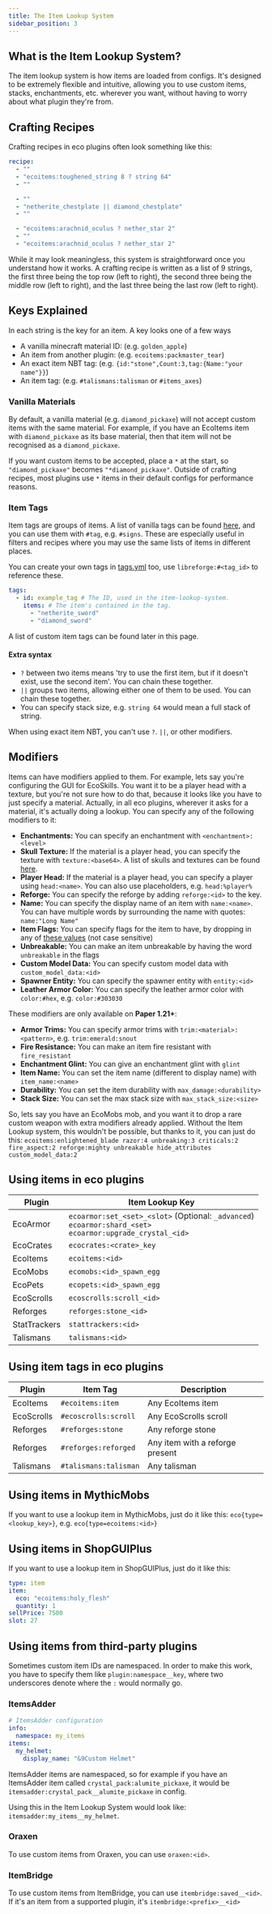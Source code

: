 ```yaml
---
title: The Item Lookup System
sidebar_position: 3
---
```


## What is the Item Lookup System?

The item lookup system is how items are loaded from configs. It's designed to be extremely flexible and intuitive, allowing you to use custom items, stacks, enchantments, etc. wherever you want, without having to worry about what plugin they're from.

## Crafting Recipes

Crafting recipes in eco plugins often look something like this:

```yaml
recipe:
  - ""
  - "ecoitems:toughened_string 8 ? string 64"
  - ""

  - ""
  - "netherite_chestplate || diamond_chestplate"
  - ""

  - "ecoitems:arachnid_oculus ? nether_star 2"
  - ""
  - "ecoitems:arachnid_oculus ? nether_star 2"
```

While it may look meaningless, this system is straightforward once you understand how it works. A crafting recipe is written as a list of 9 strings, the first three being the top row (left to right),
the second three being the middle row (left to right), and the last three being the last row (left to right).

## Keys Explained

In each string is the key for an item. A key looks one of a few ways

- A vanilla minecraft material ID: (e.g. `golden_apple`)
- An item from another plugin: (e.g. `ecoitems:packmaster_tear`)
- An exact item NBT tag: (e.g. `{id:"stone",Count:3,tag:{Name:"your name"}}`)
- An item tag: (e.g. `#talismans:talisman` or `#items_axes`)

### Vanilla Materials

By default, a vanilla material (e.g. `diamond_pickaxe`) will not accept custom items with the same material. For example, if you have an EcoItems item with `diamond_pickaxe` as its base material,
then that item will not be recognised as a `diamond_pickaxe`.

If you want custom items to be accepted, place a `*` at the start, so `"diamond_pickaxe"` becomes `"*diamond_pickaxe"`. Outside of crafting recipes, most plugins use `*` items in their
default configs for performance reasons.

### Item Tags

Item tags are groups of items. A list of vanilla tags can be found [here](https://hub.spigotmc.org/javadocs/bukkit/org/bukkit/Tag.html), and you can use them with `#tag`, e.g. `#signs`. These are especially useful in filters and recipes where you may use the same lists of items in different places.

You can create your own tags in [tags.yml](https://plugins.auxilor.io/all-plugins/the-item-lookup-system#item-tags) too, use `libreforge:#<tag_id>` to reference these.
```yaml
tags:
  - id: example_tag # The ID, used in the item-lookup-system.
    items: # The item's contained in the tag.
      - "netherite_sword"
      - "diamond_sword"
```

A list of custom item tags can be found later in this page.

#### Extra syntax

- `?` between two items means 'try to use the first item, but if it doesn't exist, use the second item'. You can chain these together.
- `||` groups two items, allowing either one of them to be used. You can chain these together.
- You can specify stack size, e.g. `string 64` would mean a full stack of string.

When using exact item NBT, you can't use `?`. `||`, or other modifiers.

## Modifiers

Items can  have modifiers applied to them. For example, lets say you're configuring the GUI for EcoSkills. You want it to be a player head with a texture, but you're not sure how to do that, because it looks like you have to just specify a material. Actually, in all eco plugins, wherever it asks for a material, it's actually doing a lookup. You can specify any of the following modifiers to it:

- **Enchantments:** You can specify an enchantment with `<enchantment>:<level>`
- **Skull Texture:** If the material is a player head, you can specify the texture with `texture:<base64>`. A list of skulls and textures can be found [here](https://minecraft-heads.com/).
- **Player Head:** If the material is a player head, you can specify a player using `head:<name>`. You can also use placeholders, e.g. `head:%player%`
- **Reforge:** You can specify the reforge by adding `reforge:<id>` to the key.
- **Name:** You can specify the display name of an item with `name:<name>`. You can have multiple words by surrounding the name with quotes: `name:"Long Name"`
- **Item Flags:** You can specify flags for the item to have, by dropping in any of [these values](https://hub.spigotmc.org/javadocs/bukkit/org/bukkit/inventory/ItemFlag.html) (not case sensitive)
- **Unbreakable:** You can make an item unbreakable by having the word `unbreakable` in the flags
- **Custom Model Data:** You can specify custom model data with `custom_model_data:<id>`
- **Spawner Entity:** You can specify the spawner entity with `entity:<id>`
- **Leather Armor Color:** You can specify the leather armor color with `color:#hex`, e.g. `color:#303030`

These modifiers are only available on **Paper 1.21+**:

- **Armor Trims:** You can specify armor trims with `trim:<material>:<pattern>`, e.g. `trim:emerald:snout`
- **Fire Resistance:** You can make an item fire resistant with `fire_resistant`
- **Enchantment Glint:** You can give an enchantment glint with `glint`
- **Item Name:** You can set the item name (different to display name) with `item_name:<name>`
- **Durability:** You can set the item durability with `max_damage:<durability>`
- **Stack Size:** You can set the max stack size with `max_stack_size:<size>`

So, lets say you have an EcoMobs mob, and you want it to drop a rare custom weapon with extra modifiers already applied. Without the Item Lookup system, this wouldn't be possible, but thanks to it, you can just do this: `ecoitems:enlightened_blade razor:4 unbreaking:3 criticals:2 fire_aspect:2 reforge:mighty unbreakable hide_attributes custom_model_data:2`

## Using items in eco plugins

| Plugin       | Item Lookup Key                                                                                                     |
| ------------ | ------------------------------------------------------------------------------------------------------------------- |
| EcoArmor     | `ecoarmor:set_<set>_<slot>` (Optional: `_advanced`) <br/>`ecoarmor:shard_<set>`<br/>`ecoarmor:upgrade_crystal_<id>` |
| EcoCrates    | `ecocrates:<crate>_key`                                                                                             |
| EcoItems     | `ecoitems:<id>`                                                                                                     |
| EcoMobs      | `ecomobs:<id>_spawn_egg`                                                                                            |
| EcoPets      | `ecopets:<id>_spawn_egg`                                                                                            |
| EcoScrolls   | `ecoscrolls:scroll_<id>`                                                                                            |
| Reforges     | `reforges:stone_<id>`                                                                                               |
| StatTrackers | `stattrackers:<id>`                                                                                                 |
| Talismans    | `talismans:<id>`                                                                                                    |

## Using item tags in eco plugins

| Plugin     | Item Tag              | Description                     |
| ---------- | --------------------- | ------------------------------- |
| EcoItems   | `#ecoitems:item`      | Any EcoItems item               |
| EcoScrolls | `#ecoscrolls:scroll`  | Any EcoScrolls scroll           |
| Reforges   | `#reforges:stone`     | Any reforge stone               |
| Reforges   | `#reforges:reforged`  | Any item with a reforge present |
| Talismans  | `#talismans:talisman` | Any talisman                    |

## Using items in MythicMobs

If you want to use a lookup item in MythicMobs, just do it like this: `eco{type=<lookup_key>}`, e.g. `eco{type=ecoitems:<id>}`

## Using items in ShopGUIPlus

If you want to use a lookup item in ShopGUIPlus, just do it like this:

```yaml
type: item
item:
  eco: "ecoitems:holy_flesh"
  quantity: 1
sellPrice: 7500
slot: 27
```

## Using items from third-party plugins

Sometimes custom item IDs are namespaced. In order to make this work, you have to specify them like `plugin:namespace__key`, where two underscores denote where the `:` would normally go.

### ItemsAdder

```yaml
# ItemsAdder configuration
info:
  namespace: my_items
items:
  my_helmet:
    display_name: "&9Custom Helmet"
```

ItemsAdder items are namespaced, so for example if you have an ItemsAdder item called `crystal_pack:alumite_pickaxe`, it would be `itemsadder:crystal_pack__alumite_pickaxe` in config.

Using this in the Item Lookup System would look like: `itemsadder:my_items__my_helmet`.

### Oraxen

To use custom items from Oraxen, you can use `oraxen:<id>`.

### ItemBridge

To use custom items from ItemBridge, you can use `itembridge:saved__<id>`. If it's an item from a supported plugin, it's `itembridge:<prefix>__<id>`
